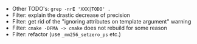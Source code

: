 * Other TODO's: `grep -nrE 'XXX|TODO' .`
* Filter: explain the drastic decrease of precision
* Filter: get rid of the "ignoring attributes on template argument" warning
* Filter: `cmake -DFMA -> cmake` does not rebuild for some reason
* Filter: refactor (use `_mm256_setzero_ps` etc.)


